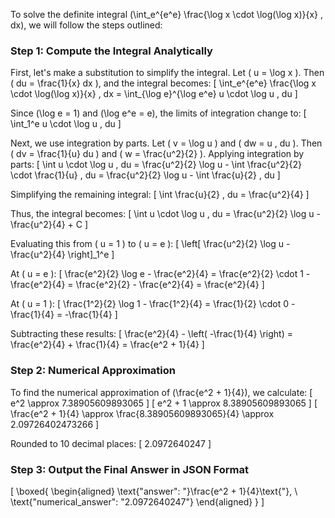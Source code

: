 To solve the definite integral \(\int_e^{e^e} \frac{\log x \cdot \log(\log x)}{x} \, dx\), we will follow the steps outlined:

### Step 1: Compute the Integral Analytically

First, let's make a substitution to simplify the integral. Let \( u = \log x \). Then \( du = \frac{1}{x} dx \), and the integral becomes:
\[
\int_e^{e^e} \frac{\log x \cdot \log(\log x)}{x} \, dx = \int_{\log e}^{\log e^e} u \cdot \log u \, du
\]

Since \(\log e = 1\) and \(\log e^e = e\), the limits of integration change to:
\[
\int_1^e u \cdot \log u \, du
\]

Next, we use integration by parts. Let \( v = \log u \) and \( dw = u \, du \). Then \( dv = \frac{1}{u} du \) and \( w = \frac{u^2}{2} \). Applying integration by parts:
\[
\int u \cdot \log u \, du = \frac{u^2}{2} \log u - \int \frac{u^2}{2} \cdot \frac{1}{u} \, du = \frac{u^2}{2} \log u - \int \frac{u}{2} \, du
\]

Simplifying the remaining integral:
\[
\int \frac{u}{2} \, du = \frac{u^2}{4}
\]

Thus, the integral becomes:
\[
\int u \cdot \log u \, du = \frac{u^2}{2} \log u - \frac{u^2}{4} + C
\]

Evaluating this from \( u = 1 \) to \( u = e \):
\[
\left[ \frac{u^2}{2} \log u - \frac{u^2}{4} \right]_1^e
\]

At \( u = e \):
\[
\frac{e^2}{2} \log e - \frac{e^2}{4} = \frac{e^2}{2} \cdot 1 - \frac{e^2}{4} = \frac{e^2}{2} - \frac{e^2}{4} = \frac{e^2}{4}
\]

At \( u = 1 \):
\[
\frac{1^2}{2} \log 1 - \frac{1^2}{4} = \frac{1}{2} \cdot 0 - \frac{1}{4} = -\frac{1}{4}
\]

Subtracting these results:
\[
\frac{e^2}{4} - \left( -\frac{1}{4} \right) = \frac{e^2}{4} + \frac{1}{4} = \frac{e^2 + 1}{4}
\]

### Step 2: Numerical Approximation

To find the numerical approximation of \(\frac{e^2 + 1}{4}\), we calculate:
\[
e^2 \approx 7.38905609893065
\]
\[
e^2 + 1 \approx 8.38905609893065
\]
\[
\frac{e^2 + 1}{4} \approx \frac{8.38905609893065}{4} \approx 2.09726402473266
\]

Rounded to 10 decimal places:
\[
2.0972640247
\]

### Step 3: Output the Final Answer in JSON Format

\[
\boxed{
\begin{aligned}
\text{"answer": "}\frac{e^2 + 1}{4}\text{"}, \\
\text{"numerical_answer": "2.0972640247"}
\end{aligned}
}
\]
